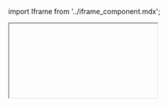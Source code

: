 import Iframe from '../iframe_component.mdx';

<Iframe className="iframe-600" id='components-accordion--default&args=variant:styled;fluid:false;styled:false' > </Iframe>
